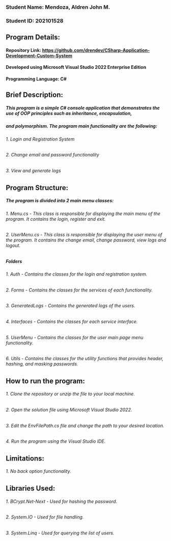 ### Student Name: Mendoza, Aldren John M.
### Student ID: 202101528

## Program Details:

#### Repository Link: https://github.com/drendev/CSharp-Application-Development-Custom-System
#### Developed using Microsoft Visual Studio 2022 Enterprise Edition
#### Programming Language: C#



## Brief Description:

##### This program is a simple C# console application that demonstrates the use of OOP principles such as inheritance, encapsulation, 
##### and polymorphism. The program main functionality are the following:

###### 1. Login and Registration System
###### 2. Change email and password functionality
###### 3. View and generate logs



## Program Structure:

##### The program is divided into 2 main menu classes:

###### 1. Menu.cs - This class is responsible for displaying the main menu of the program. It contains the login, register and exit.
###### 2. UserMenu.cs - This class is responsible for displaying the user menu of the program. It contains the change email, change password, view logs and logout.



##### Folders

###### 1. Auth - Contains the classes for the login and registration system.
###### 2. Forms - Contains the classes for the services of each functionality.
###### 3. GeneratedLogs - Contains the generated logs of the users.
###### 4. Interfaces - Contains the classes for each service interface.
###### 5. UserMenu - Contains the classes for the user main page menu functionality.
###### 6. Utils - Contains the classes for the utility functions that provides header, hashing, and masking passwords.



## How to run the program:

###### 1. Clone the repository or unzip the file to your local machine.
###### 2. Open the solution file using Microsoft Visual Studio 2022.
###### 3. Edit the EnvFilePath.cs file and change the path to your desired location.
###### 4. Run the program using the Visual Studio IDE.



## Limitations:

###### 1. No back option functionality.


## Libraries Used:

###### 1. BCrypt.Net-Next - Used for hashing the password.
###### 2. System.IO - Used for file handling.
###### 3. System.Linq - Used for querying the list of users.


